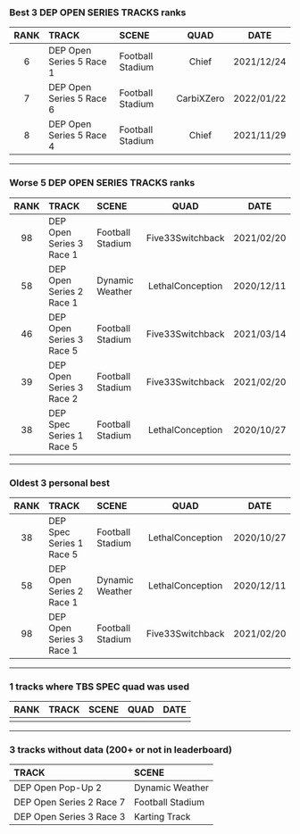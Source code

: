 ### Best 3 DEP OPEN SERIES TRACKS ranks
|RANK|TRACK|SCENE|QUAD|DATE|
|:---:|:---|:---|:---:|:---:|
|6|DEP Open Series 5 Race 1|Football Stadium|Chief|2021/12/24|
|7|DEP Open Series 5 Race 6|Football Stadium|CarbiXZero|2022/01/22|
|8|DEP Open Series 5 Race 4|Football Stadium|Chief|2021/11/29|
---
### Worse 5 DEP OPEN SERIES TRACKS ranks
|RANK|TRACK|SCENE|QUAD|DATE|
|:---:|:---|:---|:---:|:---:|
|98|DEP Open Series 3 Race 1|Football Stadium|Five33Switchback|2021/02/20|
|58|DEP Open Series 2 Race 1|Dynamic Weather|LethalConception|2020/12/11|
|46|DEP Open Series 3 Race 5|Football Stadium|Five33Switchback|2021/03/14|
|39|DEP Open Series 3 Race 2|Football Stadium|Five33Switchback|2021/02/20|
|38|DEP Spec Series 1 Race 5|Football Stadium|LethalConception|2020/10/27|
---
### Oldest 3 personal best
|RANK|TRACK|SCENE|QUAD|DATE|
|:---:|:---|:---|:---:|:---:|
|38|DEP Spec Series 1 Race 5|Football Stadium|LethalConception|2020/10/27|
|58|DEP Open Series 2 Race 1|Dynamic Weather|LethalConception|2020/12/11|
|98|DEP Open Series 3 Race 1|Football Stadium|Five33Switchback|2021/02/20|
---
### 1 tracks where TBS SPEC quad was used
|RANK|TRACK|SCENE|QUAD|DATE|
|:---:|:---|:---|:---:|:---:|
||||||
---
### 3 tracks without data (200+ or not in leaderboard)
|TRACK|SCENE|
|:---|:---|
|DEP Open Pop-Up 2|Dynamic Weather|
|DEP Open Series 2 Race 7|Football Stadium|
|DEP Open Series 3 Race 3|Karting Track|
